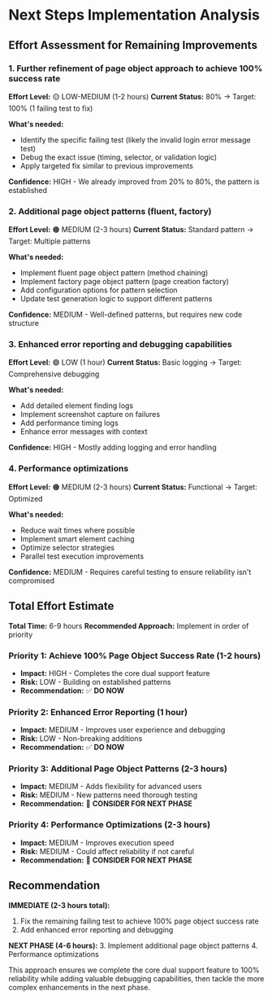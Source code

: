 # Next Steps Implementation Analysis

## Effort Assessment for Remaining Improvements

### 1. Further refinement of page object approach to achieve 100% success rate
**Effort Level:** 🟡 LOW-MEDIUM (1-2 hours)
**Current Status:** 80% → Target: 100% (1 failing test to fix)

**What's needed:**
- Identify the specific failing test (likely the invalid login error message test)
- Debug the exact issue (timing, selector, or validation logic)
- Apply targeted fix similar to previous improvements

**Confidence:** HIGH - We already improved from 20% to 80%, the pattern is established

### 2. Additional page object patterns (fluent, factory)
**Effort Level:** 🟠 MEDIUM (2-3 hours)
**Current Status:** Standard pattern → Target: Multiple patterns

**What's needed:**
- Implement fluent page object pattern (method chaining)
- Implement factory page object pattern (page creation factory)
- Add configuration options for pattern selection
- Update test generation logic to support different patterns

**Confidence:** MEDIUM - Well-defined patterns, but requires new code structure

### 3. Enhanced error reporting and debugging capabilities
**Effort Level:** 🟢 LOW (1 hour)
**Current Status:** Basic logging → Target: Comprehensive debugging

**What's needed:**
- Add detailed element finding logs
- Implement screenshot capture on failures
- Add performance timing logs
- Enhance error messages with context

**Confidence:** HIGH - Mostly adding logging and error handling

### 4. Performance optimizations
**Effort Level:** 🟠 MEDIUM (2-3 hours)
**Current Status:** Functional → Target: Optimized

**What's needed:**
- Reduce wait times where possible
- Implement smart element caching
- Optimize selector strategies
- Parallel test execution improvements

**Confidence:** MEDIUM - Requires careful testing to ensure reliability isn't compromised

## Total Effort Estimate

**Total Time:** 6-9 hours
**Recommended Approach:** Implement in order of priority

### Priority 1: Achieve 100% Page Object Success Rate (1-2 hours)
- **Impact:** HIGH - Completes the core dual support feature
- **Risk:** LOW - Building on established patterns
- **Recommendation:** ✅ **DO NOW**

### Priority 2: Enhanced Error Reporting (1 hour)  
- **Impact:** MEDIUM - Improves user experience and debugging
- **Risk:** LOW - Non-breaking additions
- **Recommendation:** ✅ **DO NOW**

### Priority 3: Additional Page Object Patterns (2-3 hours)
- **Impact:** MEDIUM - Adds flexibility for advanced users
- **Risk:** MEDIUM - New patterns need thorough testing
- **Recommendation:** 🤔 **CONSIDER FOR NEXT PHASE**

### Priority 4: Performance Optimizations (2-3 hours)
- **Impact:** MEDIUM - Improves execution speed
- **Risk:** MEDIUM - Could affect reliability if not careful
- **Recommendation:** 🤔 **CONSIDER FOR NEXT PHASE**

## Recommendation

**IMMEDIATE (2-3 hours total):**
1. Fix the remaining failing test to achieve 100% page object success rate
2. Add enhanced error reporting and debugging

**NEXT PHASE (4-6 hours):**
3. Implement additional page object patterns
4. Performance optimizations

This approach ensures we complete the core dual support feature to 100% reliability while adding valuable debugging capabilities, then tackle the more complex enhancements in the next phase.

